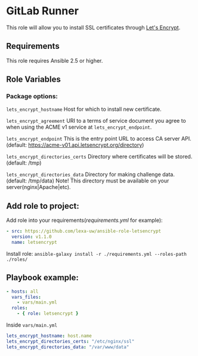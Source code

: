 GitLab Runner 
=============

This role will allow you to install SSL certificates through [Let's Encrypt](https://letsencrypt.org/).

Requirements
------------

This role requires Ansible 2.5 or higher.

Role Variables
--------------

### Package options:
  
`lets_encrypt_hostname`
Host for which to install new certificate.

`lets_encrypt_agreement`
URI to a terms of service document you agree to when using the ACME v1 service at `lets_encrypt_endpoint`.

`lets_encrypt_endpoint`
This is the entry point URL to access CA server API. (default: https://acme-v01.api.letsencrypt.org/directory)

`lets_encrypt_directories_certs`
Directory where certificates will be stored. (default: /tmp)

`lets_encrypt_directories_data`
Directory for making challenge data. (default: /tmp/data)
Note! This directory must be available on your server(nginx|Apache|etc).

Add role to project:
----------------
Add role into your requirements(_requirements.yml_ for example):
```yaml
- src: https://github.com/lexa-uw/ansible-role-letsencrypt
  version: v1.1.0
  name: letsencrypt
```

Install role: `ansible-galaxy install -r ./requirements.yml --roles-path ./roles/`

Playbook example:
----------------
```yaml
- hosts: all
  vars_files:
    - vars/main.yml
  roles:
    - { role: letsencrypt }
```

Inside `vars/main.yml`
```yaml
lets_encrypt_hostname: host.name
lets_encrypt_directories_certs: "/etc/nginx/ssl"
lets_encrypt_directories_data: "/var/www/data"
```
